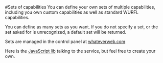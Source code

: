 #Sets of capabilities
You can define your own sets of multiple capabilities, including you own custom capabilities as well as standard WURFL capabilities.

You can define as many sets as you want. If you do not specify a set, or the set asked for is unrecognized, a default set will be returned. 

Sets are managed in the control panel at [whateverweb.com](http://whateverweb.com)

Here is the [JavaScript lib](https://github.com/whateverweb/device-detection/blob/master/examples/js/wew.js) talking to the service, but feel free to create your own.